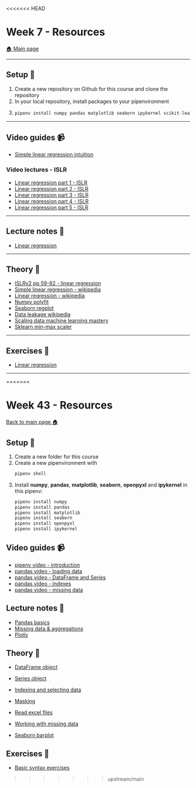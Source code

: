 <<<<<<< HEAD
# Week 7 - Resources

[:house: Main page](https://github.com/pr0fez/Machine-learning-AI24)

---
## Setup :wrench:

1. Create a new repository on Github for this course and clone the repository
2. In your local repository, install packages to your pipenvironment
3.  
   ```python 
   pipenv install numpy pandas matplotlib seaborn ipykernel scikit-learn
   ```  

---   
## Video guides :video_camera:

- [Simple linear regression intuition](https://www.youtube.com/watch?v=HoqXask9cN8)


### Video lectures - ISLR
- [Linear regression part 1 - ISLR](https://www.youtube.com/watch?v=7TgVO_K75EY&list=PLAOUn-KLSAVNcA7Gq4Hbt7wStqgazAkAN)
- [Linear regression part 2 - ISLR](https://www.youtube.com/watch?v=z10DqaVJh3c&list=PLAOUn-KLSAVNcA7Gq4Hbt7wStqgazAkAN&index=2)
- [Linear regression part 3 - ISLR](https://www.youtube.com/watch?v=yzQHONabWhs&list=PLAOUn-KLSAVNcA7Gq4Hbt7wStqgazAkAN&index=3)
- [Linear regression part 4 - ISLR](https://www.youtube.com/watch?v=lo7KnnvyEU0&list=PLAOUn-KLSAVNcA7Gq4Hbt7wStqgazAkAN&index=4)
- [Linear regression part 5 - ISLR](https://www.youtube.com/watch?v=sK80ZnhiaRI&list=PLAOUn-KLSAVNcA7Gq4Hbt7wStqgazAkAN&index=5) 

---
## Lecture notes :book:

- [Linear regression](https://github.com/pr0fez/Machine-learning-AI24/blob/main/Lecture_code/L0-Linear_regression.ipynb)


---
## Theory :book:
- [ISLRv2 pp 59-82 - linear regression](https://www.statlearning.com/)
- [Simple linear regression - wikipedia](https://en.wikipedia.org/wiki/Simple_linear_regression)
- [Linear regression - wikipedia](https://en.wikipedia.org/wiki/Linear_regression)
- [Numpy polyfit](https://numpy.org/doc/stable/reference/generated/numpy.polyfit.html)
- [Seaborn regplot](https://seaborn.pydata.org/generated/seaborn.regplot.html)
- [Data leakage wikipedia](<https://en.wikipedia.org/wiki/Leakage_(machine_learning)>)
- [Scaling data machine learning mastery](https://machinelearningmastery.com/standardscaler-and-minmaxscaler-transforms-in-python/)
- [Sklearn min-max scaler](https://scikit-learn.org/stable/modules/generated/sklearn.preprocessing.MinMaxScaler.html)

---
## Exercises :running:
- [Linear regression](https://github.com/pr0fez/Machine-learning-AI24/blob/main/Exercises/E00_linear_regression.ipynb)


---
=======
# Week 43 - Resources

[Back to main page :house:](https://github.com/pr0fez/AI24-Databehandling)

## Setup :wrench:

1. Create a new folder for this course 
2. Create a new pipenvironment with 
   ```python 
   pipenv shell
   ```  
3. Install **numpy**, **pandas**, **matplotlib**, **seaborn**, **openpyxl** and **ipykernel** in this pipenv: 
   ```python 
   pipenv install numpy 
   pipenv install pandas
   pipenv install matplotlib
   pipenv install seaborn
   pipenv install openpyxl 
   pipenv install ipykernel
   ``` 

## Video guides :video_camera:

- [pipenv video - introduction][pipenv_vid]
- [pandas video - loading data][pandas_vid_load_data]
- [pandas video - DataFrame and Series][pandas_vid_df]
- [pandas video - indexes][pandas_vid_index]
- [pandas video - missing data][pandas_vid_nan]



[pipenv_vid]: https://www.youtube.com/watch?v=6Qmnh5C4Pmo
[pandas_vid_load_data]: https://www.youtube.com/watch?v=ZyhVh-qRZPA&t=450s
[pandas_vid_df]: https://www.youtube.com/watch?v=zmdjNSmRXF4
[pandas_vid_index]: https://www.youtube.com/watch?v=W9XjRYFkkyw&list=RDCMUCCezIgC97PvUuR4_gbFUs5g&index=3
[pandas_vid_nan]: https://www.youtube.com/watch?v=KdmPHEnPJPs&list=RDCMUCCezIgC97PvUuR4_gbFUs5g&index=9

## Lecture notes :book:

- [Pandas basics](https://github.com/pr0fez/AI24-Databehandling/blob/main/Lectures/L0-pandas-basics.ipynb)
- [Missing data & aggregations](https://github.com/pr0fez/AI24-Databehandling/blob/main/Lectures/L1-missing-aggregation.ipynb)
- [Plotly](https://github.com/pr0fez/AI24-Databehandling/blob/main/Lectures/L2-plotly-express.ipynb)

## Theory :book:

- [DataFrame object](https://pandas.pydata.org/pandas-docs/stable/reference/api/pandas.DataFrame.html?highlight=dataframe#pandas.DataFrame)

- [Series object](https://pandas.pydata.org/pandas-docs/stable/reference/api/pandas.Series.html?highlight=series#pandas.Series)

- [Indexing and selecting data](https://pandas.pydata.org/pandas-docs/stable/user_guide/indexing.html)

- [Masking](https://pandas.pydata.org/docs/reference/api/pandas.DataFrame.mask.html)

- [Read excel files](https://pandas.pydata.org/docs/reference/api/pandas.read_excel.html)

- [Working with missing data](https://pandas.pydata.org/pandas-docs/stable/user_guide/missing_data.html)

- [Seaborn barplot](https://seaborn.pydata.org/generated/seaborn.barplot.html)



## Exercises :running:

- [Basic syntax exercises](https://github.com/pr0fez/AI24-Databehandling/blob/main/Exercises/00_pandas_basic_syntax.ipynb)
>>>>>>> upstream/main
